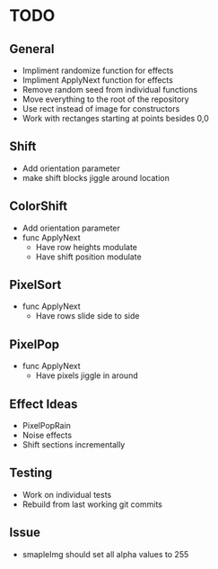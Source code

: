 # TODO

## General
- Impliment randomize function for effects
- Impliment ApplyNext function for effects
- Remove random seed from individual functions
- Move everything to the root of the repository
- Use rect instead of image for constructors
- Work with rectanges starting at points besides 0,0

## Shift
- Add orientation parameter
- make shift blocks jiggle around location

## ColorShift
- Add orientation parameter
- func ApplyNext
    - Have row heights modulate
    - Have shift position modulate

## PixelSort
- func ApplyNext
    - Have rows slide side to side

## PixelPop
- func ApplyNext
    - Have pixels jiggle in around

## Effect Ideas
- PixelPopRain
- Noise effects
- Shift sections incrementally

## Testing
- Work on individual tests
- Rebuild from last working git commits

## Issue
- smapleImg should set all alpha values to 255  
